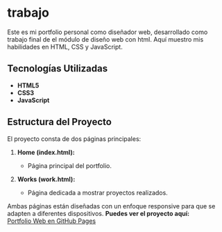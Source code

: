 # trabajo
Este es mi portfolio personal como diseñador web, desarrollado como trabajo final de el módulo de diseño web con html. Aquí muestro mis habilidades en HTML, CSS y JavaScript.
## Tecnologías Utilizadas
- **HTML5**  
- **CSS3**  
- **JavaScript**
## Estructura del Proyecto

El proyecto consta de dos páginas principales:

1. **Home (index.html):**  
   - Página principal del portfolio.   

2. **Works (work.html):**  
   - Página dedicada a mostrar proyectos realizados.  

Ambas páginas están diseñadas con un enfoque responsive para que se adapten a diferentes dispositivos.
 **Puedes ver el proyecto aquí:**  
[Portfolio Web en GitHub Pages](https://victordaigo.github.io/trabajo/)
